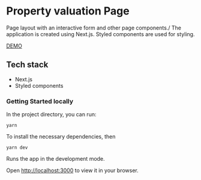 # Property valuation Page

Page layout with an interactive form and other page components./
The application is created using Next.js. Styled components are used for styling.

[DEMO](https://property-valuation-page-j5vc2j5of-ivan-vasylenkos-projects.vercel.app/)

## Tech stack
- Next.js
- Styled components

### Getting Started locally

In the project directory, you can run:

`yarn`

To install the necessary dependencies, then

`yarn dev`

Runs the app in the development mode.

Open [http://localhost:3000](http://localhost:3000) to view it in your browser.